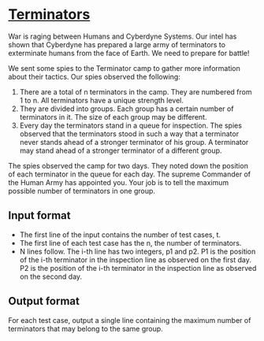 # [Terminators][link]

War is raging between Humans and Cyberdyne Systems. Our intel has shown that Cyberdyne has prepared a large army of terminators to exterminate humans from the face of Earth. We need to prepare for battle!

We sent some spies to the Terminator camp to gather more information about their tactics. Our spies observed the following:

1. There are a total of n terminators in the camp. They are numbered from 1 to n. All terminators have a unique strength level.
2. They are divided into groups. Each group has a certain number of terminators in it. The size of each group may be different.
3. Every day the terminators stand in a queue for inspection. The spies observed that the terminators stood in such a way that a terminator never stands ahead of a stronger terminator of his group. A terminator may stand ahead of a stronger terminator of a different group.

The spies observed the camp for two days. They noted down the position of each terminator in the queue for each day. The supreme Commander of the Human Army has appointed you. Your job is to tell the maximum possible number of terminators in one group.

## Input format

- The first line of the input contains the number of test cases, t.
- The first line of each test case has the n, the number of terminators.
- N lines follow. The i-th line has two integers, p1 and p2. P1 is the position of the i-th terminator in the inspection line as observed on the first day. P2 is the position of the i-th terminator in the inspection line as observed on the second day.

## Output format

For each test case, output a single line containing the maximum number of terminators that may belong to the same group.

[link]: https://www.hackerearth.com/practice/algorithms/dynamic-programming/introduction-to-dynamic-programming-1/practice-problems/algorithm/terminators/
